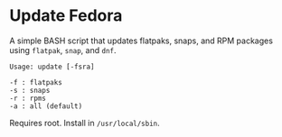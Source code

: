 # Update Fedora

A simple BASH script that updates flatpaks, snaps, and RPM packages using `flatpak`, `snap`, and `dnf`. 

```
Usage: update [-fsra]

-f : flatpaks
-s : snaps
-r : rpms
-a : all (default)
```

Requires root. Install in `/usr/local/sbin`.